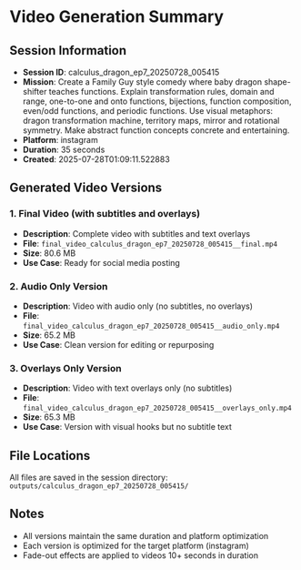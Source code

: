 # Video Generation Summary

## Session Information
- **Session ID**: calculus_dragon_ep7_20250728_005415
- **Mission**: Create a Family Guy style comedy where baby dragon shape-shifter teaches functions. Explain transformation rules, domain and range, one-to-one and onto functions, bijections, function composition, even/odd functions, and periodic functions. Use visual metaphors: dragon transformation machine, territory maps, mirror and rotational symmetry. Make abstract function concepts concrete and entertaining.
- **Platform**: instagram
- **Duration**: 35 seconds
- **Created**: 2025-07-28T01:09:11.522883

## Generated Video Versions

### 1. Final Video (with subtitles and overlays)
- **Description**: Complete video with subtitles and text overlays
- **File**: `final_video_calculus_dragon_ep7_20250728_005415__final.mp4`
- **Size**: 80.6 MB
- **Use Case**: Ready for social media posting

### 2. Audio Only Version
- **Description**: Video with audio only (no subtitles, no overlays)
- **File**: `final_video_calculus_dragon_ep7_20250728_005415__audio_only.mp4`
- **Size**: 65.2 MB
- **Use Case**: Clean version for editing or repurposing

### 3. Overlays Only Version
- **Description**: Video with text overlays only (no subtitles)
- **File**: `final_video_calculus_dragon_ep7_20250728_005415__overlays_only.mp4`
- **Size**: 65.3 MB
- **Use Case**: Version with visual hooks but no subtitle text

## File Locations
All files are saved in the session directory: `outputs/calculus_dragon_ep7_20250728_005415/`

## Notes
- All versions maintain the same duration and platform optimization
- Each version is optimized for the target platform (instagram)
- Fade-out effects are applied to videos 10+ seconds in duration
